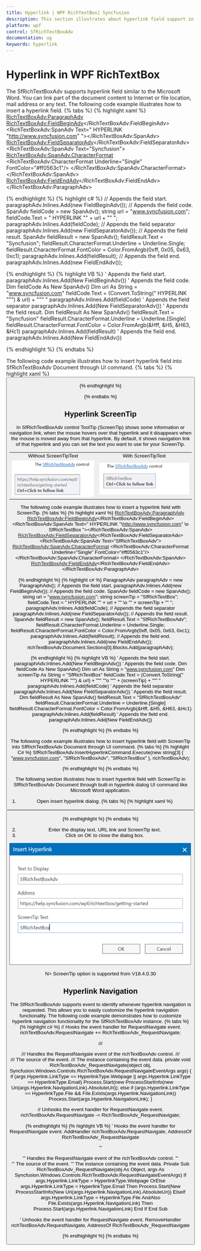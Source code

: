 ```yaml
---
title: Hyperlink | WPF RichTextBox| Syncfusion
description: This section illustrates about hyperlink field support in WPF RichTextBox(SfRichTextBoxAdv) control.
platform: wpf
control: SfRichTextBoxAdv
documentation: ug
keywords: hyperlink
---
```

# Hyperlink in WPF RichTextBox

The SfRichTextBoxAdv supports hyperlink field similar to the Microsoft Word. You can link part of the document content to Internet or file location, mail address or any text.
The following code example illustrates how to insert a hyperlink field.
{% tabs %}
{% highlight xaml %}
<RichTextBoxAdv:ParagraphAdv>
    <RichTextBoxAdv:FieldBeginAdv></RichTextBoxAdv:FieldBeginAdv>
    <RichTextBoxAdv:SpanAdv Text=" HYPERLINK &quot;http://www.syncfusion.com&quot; "></RichTextBoxAdv:SpanAdv>
    <RichTextBoxAdv:FieldSeparatorAdv></RichTextBoxAdv:FieldSeparatorAdv>
    <RichTextBoxAdv:SpanAdv Text="Syncfusion">
        <RichTextBoxAdv:SpanAdv.CharacterFormat>
            <RichTextBoxAdv:CharacterFormat Underline="Single" FontColor="#ff0563c1"/>
        </RichTextBoxAdv:SpanAdv.CharacterFormat>
    </RichTextBoxAdv:SpanAdv>
    <RichTextBoxAdv:FieldEndAdv></RichTextBoxAdv:FieldEndAdv>
</RichTextBoxAdv:ParagraphAdv>


{% endhighlight %}
{% highlight c# %}
// Appends the field start.
paragraphAdv.Inlines.Add(new FieldBeginAdv());
// Appends the field code.
SpanAdv fieldCode = new SpanAdv();
string url = "www.syncfusion.com";
fieldCode.Text = " HYPERLINK \"" + url + "\" ";
paragraphAdv.Inlines.Add(fieldCode);
// Appends the field separator
paragraphAdv.Inlines.Add(new FieldSeparatorAdv());
// Appends the field result.
SpanAdv fieldResult = new SpanAdv();
fieldResult.Text = "Syncfusion";
fieldResult.CharacterFormat.Underline = Underline.Single;
fieldResult.CharacterFormat.FontColor = Color.FromArgb(0xff, 0x05, 0x63, 0xc1);
paragraphAdv.Inlines.Add(fieldResult);
// Appends the field end.
paragraphAdv.Inlines.Add(new FieldEndAdv());


{% endhighlight %}
{% highlight VB %}
' Appends the field start.
paragraphAdv.Inlines.Add(New FieldBeginAdv())
' Appends the field code.
Dim fieldCode As New SpanAdv()
Dim url As String = "www.syncfusion.com"
fieldCode.Text = (Convert.ToString(" HYPERLINK """) & url) + """ "
paragraphAdv.Inlines.Add(fieldCode)
' Appends the field separator
paragraphAdv.Inlines.Add(New FieldSeparatorAdv())
' Appends the field result.
Dim fieldResult As New SpanAdv()
fieldResult.Text = "Syncfusion"
fieldResult.CharacterFormat.Underline = Underline.[Single]
fieldResult.CharacterFormat.FontColor = Color.FromArgb(&Hff, &H5, &H63, &Hc1)
paragraphAdv.Inlines.Add(fieldResult)
' Appends the field end.
paragraphAdv.Inlines.Add(New FieldEndAdv())


{% endhighlight %}
{% endtabs %}

The following code example illustrates how to insert hyperlink field into SfRichTextBoxAdv Document through UI command.
{% tabs %}
{% highlight xaml %}
<Button Content="Insert Hyperlink" Command="RichTextBoxAdv:SfRichTextBoxAdv.InsertHyperlinkCommand" CommandTarget="{Binding ElementName=richTextBoxAdv}" CommandParameter="www.google.com"/>


{% endhighlight %}

{% endtabs %}

## Hyperlink ScreenTip

In SfRichTextBoxAdv control ToolTip (ScreenTip) shows some information or navigation link, when the mouse hovers over that hyperlink and it disappears when the mouse is moved away from that hyperlink. By default, it shows navigation link of that hyperlink and you can set the text you want to use for your ScreenTip.

<table><tr><td>Without ScreenTipText</td><td>With ScreenTipText</td></tr><tr><td><img src="Hyperlink_images/screentip_ug1.PNG"/></td><td><img src="Hyperlink_images/screentip_ug2.PNG"/></td></tr></table>

The following code example illustrates how to insert a hyperlink field with ScreenTip.
{% tabs %}
{% highlight xaml %}
<RichTextBoxAdv:ParagraphAdv>
    <RichTextBoxAdv:FieldBeginAdv></RichTextBoxAdv:FieldBeginAdv>
    <RichTextBoxAdv:SpanAdv Text=" HYPERLINK &quot;\http://www.syncfusion.com&quot; \o SfRichTextBox "></RichTextBoxAdv:SpanAdv>
    <RichTextBoxAdv:FieldSeparatorAdv></RichTextBoxAdv:FieldSeparatorAdv>
    <RichTextBoxAdv:SpanAdv Text="SfRichTextBoxAdv">
        <RichTextBoxAdv:SpanAdv.CharacterFormat>
            <RichTextBoxAdv:CharacterFormat Underline="Single" FontColor="#ff0563c1"/>
        </RichTextBoxAdv:SpanAdv.CharacterFormat>
    </RichTextBoxAdv:SpanAdv>
    <RichTextBoxAdv:FieldEndAdv></RichTextBoxAdv:FieldEndAdv>
</RichTextBoxAdv:ParagraphAdv>

{% endhighlight %}
{% highlight c# %}
ParagraphAdv paragraphAdv = new ParagraphAdv();
// Appends the field start.
paragraphAdv.Inlines.Add(new FieldBeginAdv());
// Appends the field code.
SpanAdv fieldCode = new SpanAdv();
string url = "www.syncfusion.com";
string screenTip = "SfRichTextBox";
fieldCode.Text = " HYPERLINK \"" + url + "\" \\o \"" + screenTip + "\" ";
paragraphAdv.Inlines.Add(fieldCode);
// Appends the field separator
paragraphAdv.Inlines.Add(new FieldSeparatorAdv());
// Appends the field result.
SpanAdv fieldResult = new SpanAdv();
fieldResult.Text = "SfRichTextBoxAdv";
fieldResult.CharacterFormat.Underline = Underline.Single;
fieldResult.CharacterFormat.FontColor = Color.FromArgb(0xff, 0x05, 0x63, 0xc1);
paragraphAdv.Inlines.Add(fieldResult);
// Appends the field end.
paragraphAdv.Inlines.Add(new FieldEndAdv());
richTextBoxAdv.Document.Sections[0].Blocks.Add(paragraphAdv);

{% endhighlight %}
{% highlight VB %}
' Appends the field start.
paragraphAdv.Inlines.Add(New FieldBeginAdv())
' Appends the field code.
Dim fieldCode As New SpanAdv()
Dim url As String = "www.syncfusion.com"
Dim screenTip As String = "SfRichTextBox"
fieldCode.Text = (Convert.ToString(" HYPERLINK """) & url) + """ ""o """ + (screenTip) + """ "
paragraphAdv.Inlines.Add(fieldCode)
' Appends the field separator
paragraphAdv.Inlines.Add(New FieldSeparatorAdv())
' Appends the field result.
Dim fieldResult As New SpanAdv()
fieldResult.Text = "SfRichTextBoxAdv"
fieldResult.CharacterFormat.Underline = Underline.[Single]
fieldResult.CharacterFormat.FontColor = Color.FromArgb(&Hff, &H5, &H63, &Hc1)
paragraphAdv.Inlines.Add(fieldResult)
' Appends the field end.
paragraphAdv.Inlines.Add(New FieldEndAdv())

{% endhighlight %}
{% endtabs %}

The following code example illustrates how to insert hyperlink field with ScreenTip into SfRichTextBoxAdv Document through UI command.
{% tabs %}
{% highlight C# %}
SfRichTextBoxAdv.InsertHyperlinkCommand.Execute(new string[3] { "www.syncfusion.com", "SfRichTextBoxAdv", "SfRichTextBox" }, richTextBoxAdv);

{% endhighlight %}
{% endtabs %}

The following section illustrates how to insert hyperlink field with ScreenTip in SfRichTextBoxAdv Document through built-in hyperlink dialog UI command like Microsoft Word application.
1.	Open insert hyperlink dialog.
{% tabs %}
{% highlight xaml %}
<Button Content="Insert Hyperlink" Command="RichTextBoxAdv:SfRichTextBoxAdv.InsertHyperlinkCommand" CommandTarget="{Binding ElementName=richTextBoxAdv}"/>

{% endhighlight %}
{% endtabs %}

2.	Enter the display text, URL link and ScreenTip text.
3.	Click on OK to close the dialog box.

![Hyperlink](Hyperlink_images/screentip_ug3.PNG)

N> ScreenTip option is supported from V18.4.0.30

## Hyperlink Navigation

The SfRichTextBoxAdv supports event to identify whenever hyperlink navigation is requested. This allows you to easily customize the hyperlink navigation functionality.
The following code example demonstrates how to customize hyperlink navigation functionality for the SfRichTextBoxAdv instance.
{% tabs %}
{% highlight c# %}
// Hooks the event handler for RequestNavigate event.
richTextBoxAdv.RequestNavigate += RichTextBoxAdv_RequestNavigate;

/// <summary>
/// Handles the RequestNavigate event of the richTextBoxAdv control.
/// </summary>
/// <param name="obj">The source of the event.</param>
/// <param name="args">The <see cref="RequestNavigateEventArgs"/> instance containing the event data.</param>
private void RichTextBoxAdv_RequestNavigate(object obj, Syncfusion.Windows.Controls.RichTextBoxAdv.RequestNavigateEventArgs args)
{
    if (args.Hyperlink.LinkType == HyperlinkType.Webpage || args.Hyperlink.LinkType == HyperlinkType.Email)
        Process.Start(new ProcessStartInfo(new Uri(args.Hyperlink.NavigationLink).AbsoluteUri));
    else if (args.Hyperlink.LinkType == HyperlinkType.File && File.Exists(args.Hyperlink.NavigationLink))
         Process.Start(args.Hyperlink.NavigationLink);
}

// Unhooks the event handler for RequestNavigate event.
richTextBoxAdv.RequestNavigate -= RichTextBoxAdv_RequestNavigate;



{% endhighlight %}
{% highlight VB %}
' Hooks the event handler for RequestNavigate event.
AddHandler richTextBoxAdv.RequestNavigate, AddressOf RichTextBoxAdv_RequestNavigate

''' <summary>
''' Handles the RequestNavigate event of the richTextBoxAdv control.
''' </summary>
''' <param name="obj">The source of the event.</param>
''' <param name="args">The <see cref="RequestNavigateEventArgs"/> instance containing the event data.</param>
Private Sub RichTextBoxAdv_RequestNavigate(obj As Object, args As Syncfusion.Windows.Controls.RichTextBoxAdv.RequestNavigateEventArgs)
	If args.Hyperlink.LinkType = HyperlinkType.Webpage OrElse args.Hyperlink.LinkType = HyperlinkType.Email Then
		Process.Start(New ProcessStartInfo(New Uri(args.Hyperlink.NavigationLink).AbsoluteUri))
	ElseIf args.Hyperlink.LinkType = HyperlinkType.File AndAlso File.Exists(args.Hyperlink.NavigationLink) Then
		Process.Start(args.Hyperlink.NavigationLink)
	End If
End Sub

' Unhooks the event handler for RequestNavigate event.
RemoveHandler richTextBoxAdv.RequestNavigate, AddressOf RichTextBoxAdv_RequestNavigate


{% endhighlight %}
{% endtabs %}
